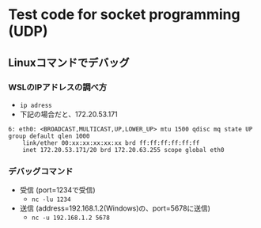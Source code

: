 # Test code for socket programming (UDP)

## Linuxコマンドでデバッグ
### WSLのIPアドレスの調べ方
- `ip adress`
- 下記の場合だと、172.20.53.171

```ip address
6: eth0: <BROADCAST,MULTICAST,UP,LOWER_UP> mtu 1500 qdisc mq state UP group default qlen 1000
    link/ether 00:xx:xx:xx:xx:xx brd ff:ff:ff:ff:ff:ff
    inet 172.20.53.171/20 brd 172.20.63.255 scope global eth0
```

### デバッグコマンド
- 受信 (port=1234で受信)
    - `nc -lu 1234`
- 送信 (address=192.168.1.2(Windows)の、port=5678に送信)
    - `nc -u 192.168.1.2 5678`


